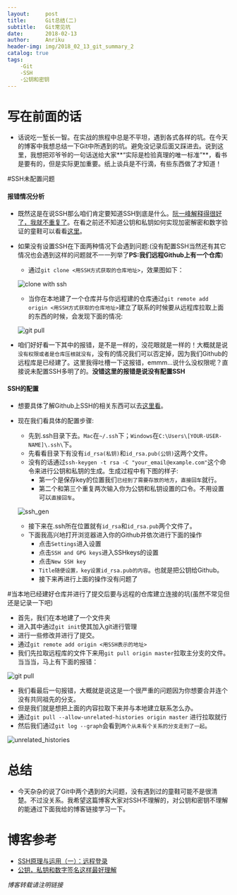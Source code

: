 ```yaml
---
layout:     post
title:      Git总结(二)
subtitle:   Git常见坑
date:       2018-02-13
author:     Anriku
header-img: img/2018_02_13_git_summary_2
catalog: true
tags:
    -Git
    -SSH
    -公钥和密钥
---
```


# 写在前面的话

* 话说吃一堑长一智。在实战的旅程中总是不平坦，遇到各式各样的坑。在今天的博客中我想总结一下Git中所遇到的坑。避免没记录后面又踩进去。说到这里，我想把邓爷爷的一句话送给大家**“实际是检验真理的唯一标准”**，看书是要有的，但是实际更加重要。纸上谈兵是不行滴，有些东西做了才知道！

#SSH未配置问题

#### 报错情况分析

* 既然这是在说SSH那么咱们肯定要知道SSH到底是什么。[阮一峰解释得很好了，我就不重复了](http://www.ruanyifeng.com/blog/2011/12/ssh_remote_login.html)。在看之前还不知道公钥和私钥如何实现加密解密和数字验证的童鞋可以看看[这里](http://blog.csdn.net/21aspnet/article/details/7249401)。

* 如果没有设置SSH在下面两种情况下会遇到问题:(没有配置SSH当然还有其它情况也会遇到这样的问题就不一一列举了**PS:我们远程Github上有一个仓库**)

  * 通过`git clone <用SSH方式获取的仓库地址>`，效果图如下：

  ![clone with ssh](http://oyil5gdc8.bkt.clouddn.com/ssh_1.jpg)

  * 当你在本地建了一个仓库并与你远程建的仓库通过`git remote add origin <用SSH方式获取的仓库地址>`建立了联系的时候要从远程库拉取上面的东西的时候，会发现下面的情况:

  ![git pull ](http://oyil5gdc8.bkt.clouddn.com/pull_1.jpg)

* 咱们好好看一下其中的报错，是不是一样的，没花眼就是一样的！大概就是说`没有权限或者是仓库压根就没有`，没有的情况我们可以否定掉，因为我们Github的远程库是已经建了。这里我得吐槽一下这报错，emmm…说什么没权限呢？直接说未配置SSH多明了的。**没错这里的报错是说没有配置SSH**

#### SSH的配置

* 想要具体了解Github上SSH的相关东西可以去[这里看](https://help.github.com/articles/connecting-to-github-with-ssh/)。

* 现在我们看具体的配置步骤:

  * 先到.ssh目录下去。`Mac`在`~/.ssh`下；`Windows`在`C:\Users\[YOUR-USER-NAME]\.ssh\`下。
  * 先看看目录下有没有`id_rsa(私钥)`和`id_rsa.pub(公钥)`这两个文件。
  * 没有的话通过`ssh-keygen -t rsa -C "your_email@example.com"`这个命令来进行公钥和私钥的生成。生成过程中有下图的样子:
    * 第一个是保存key的位置我们`已经到了需要存放的地方`，`直接回车`就行。
    * 第二个和第三个重复两次输入你为公钥和私钥设置的口令。不用设置可以`直接回车`。

  ![ssh_gen](http://oyil5gdc8.bkt.clouddn.com/ssh_keygen.jpg)

  * 接下来在.ssh所在位置就有`id_rsa`和`id_rsa.pub`两个文件了。
  * 下面我高兴地打开浏览器进入你的Github并依次进行下面的操作
    * 点击`Settings`进入设置
    * 点击`SSH and GPG keys`进入SSHkeys的设置
    * 点击`New SSH key`
    * `Title随便设置，key设置id_rsa.pub的内容`。也就是把公钥给Github。
    * 接下来再进行上面的操作没有问题了

#当本地已经建好仓库并进行了提交后要与远程的仓库建立连接的坑(虽然不常见但还是记录一下吧) 

* 首先，我们在本地建了一个文件夹
* 进入其中通过`git init`使其加入git进行管理
* 进行一些修改并进行了提交。
* 通过`git remote add origin <用SSH表示的地址>`
* 我们先拉取远程库的文件下来用`git pull origin master`拉取主分支的文件。当当当，马上有下面的报错：

![git pull](http://oyil5gdc8.bkt.clouddn.com/git%20pull.jpg)

* 我们看最后一句报错，大概就是说这是一个很严重的问题因为你想要合并连个没有共同祖先的分支。
* 但是我们就是想把上面的内容拉取下来并与本地建立联系怎么办。
* 通过`git pull --allow-unrelated-histories origin master` 进行拉取就行
* 然后我们通过`git log --graph`会看到`两个从未有个关系的分支走到了一起`。

![unrelated_histories](http://oyil5gdc8.bkt.clouddn.com/unrelated_histories.jpg)

# 总结

* 今天杂杂的说了Git中两个遇到的大问题，没有遇到过的童鞋可能不是很清楚。不过没关系。我希望这篇博客大家对SSH不理解的，对公钥和密钥不理解的能通过下面我给的博客链接学习一下。

# 博客参考

* [SSH原理与运用（一）：远程登录](http://www.ruanyifeng.com/blog/2011/12/ssh_remote_login.html)
* [公钥，私钥和数字签名这样最好理解](http://blog.csdn.net/21aspnet/article/details/7249401)

*博客转载请注明链接*